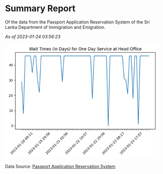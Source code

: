 # Summary Report

Of the data from the Passport Application Reservation System of the Sri Lanka Department of Immigration and Emigration.

*As of 2023-01-24 03:56:23*

![Wait Time Chart](summary.wait_time_chart.png)

Data Source: [Passport Application Reservation System](https://eservices.immigration.gov.lk:8443/appointment/pages/reservationApplication.xhtml)